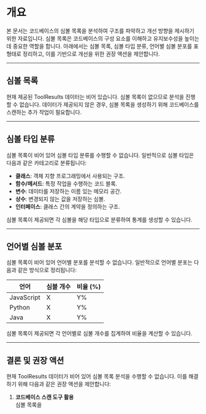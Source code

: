 # 개요

본 문서는 코드베이스의 심볼 목록을 분석하여 구조를 파악하고 개선 방향을 제시하기 위한 자료입니다. 심볼 목록은 코드베이스의 구성 요소를 이해하고 유지보수성을 높이는 데 중요한 역할을 합니다. 아래에서는 심볼 목록, 심볼 타입 분류, 언어별 심볼 분포를 표 형태로 정리하고, 이를 기반으로 개선을 위한 권장 액션을 제안합니다.

---

## 심볼 목록

현재 제공된 ToolResults 데이터는 비어 있습니다. 심볼 목록이 없으므로 분석을 진행할 수 없습니다. 데이터가 제공되지 않은 경우, 심볼 목록을 생성하기 위해 코드베이스를 스캔하는 추가 작업이 필요합니다.

---

## 심볼 타입 분류

심볼 목록이 비어 있어 심볼 타입 분류를 수행할 수 없습니다. 일반적으로 심볼 타입은 다음과 같은 카테고리로 분류됩니다:

- **클래스**: 객체 지향 프로그래밍에서 사용되는 구조.
- **함수/메서드**: 특정 작업을 수행하는 코드 블록.
- **변수**: 데이터를 저장하는 이름 있는 메모리 공간.
- **상수**: 변경되지 않는 값을 저장하는 심볼.
- **인터페이스**: 클래스 간의 계약을 정의하는 구조.

심볼 목록이 제공되면 각 심볼을 해당 타입으로 분류하여 통계를 생성할 수 있습니다.

---

## 언어별 심볼 분포

심볼 목록이 비어 있어 언어별 분포를 분석할 수 없습니다. 일반적으로 언어별 분포는 다음과 같은 방식으로 정리됩니다:

| 언어       | 심볼 개수 | 비율 (%) |
|------------|-----------|----------|
| JavaScript | X         | Y%       |
| Python     | X         | Y%       |
| Java       | X         | Y%       |

심볼 목록이 제공되면 각 언어별로 심볼 개수를 집계하여 비율을 계산할 수 있습니다.

---

## 결론 및 권장 액션

현재 ToolResults 데이터가 비어 있어 심볼 목록 분석을 수행할 수 없습니다. 이를 해결하기 위해 다음과 같은 권장 액션을 제안합니다:

1. **코드베이스 스캔 도구 활용**  
   심볼 목록을